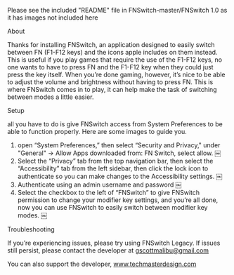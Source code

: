 Please see the included "README" file in FNSwitch-master/FNSwitch 1.0 as it has images not included here 

About 

Thanks for installing FNSwitch, an application designed to easily switch between FN (F1-F12 keys) and the icons apple includes on them instead.
This is useful if you play games that require the use of the F1-F12 keys, no one wants to have to press FN and the F1-F12 key when they could just press the key itself.
When you’re done gaming, however, it’s nice to be able to adjust the volume and brightness without having to press FN.
This is where FNSwitch comes in to play, it can help make the task of switching between modes a little easier. 

Setup 

all you have to do is give FNSwitch access from System Preferences to be able to function properly. Here are some images to guide you.

1) open “System Preferences,” then select “Security and Privacy," under "General" -> Allow Apps downloaded from: FN Switch, select allow.
￼
2) Select the “Privacy” tab from the top navigation bar, then select the “Accessibility” tab from the left sidebar, then click the lock
icon to authenticate so you can make changes to the Accessibility settings.
￼
3) Authenticate using an admin username and password
￼
4) Select the checkbox to the left of “FNSwitch” to give FNSwitch permission to change your modifier key settings, and you’re all done,
now you can use FNSwitch to easily switch between modifier key modes. 
￼

Troubleshooting

If you’re experiencing issues, please try using FNSwitch Legacy. If issues still persist, please contact the developer at gscottmalibu@gmail.com

You can also support the developer, www.techmasterdesign.com
